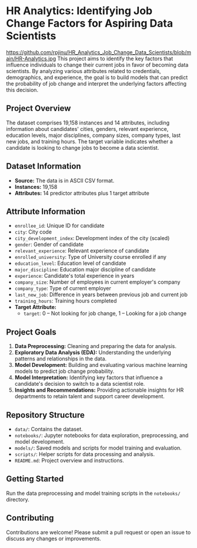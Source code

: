 # HR Analytics: Identifying Job Change Factors for Aspiring Data Scientists
https://github.com/rpjinu/HR_Analytics_Job_Change_Data_Scientists/blob/main/HR-Analytics.jpg
This project aims to identify the key factors that influence individuals to change their current jobs in favor of becoming data scientists. By analyzing various attributes related to credentials, demographics, and experience, the goal is to build models that can predict the probability of job change and interpret the underlying factors affecting this decision.

## Project Overview

The dataset comprises 19,158 instances and 14 attributes, including information about candidates' cities, genders, relevant experience, education levels, major disciplines, company sizes, company types, last new jobs, and training hours. The target variable indicates whether a candidate is looking to change jobs to become a data scientist.

## Dataset Information

- **Source:** The data is in ASCII CSV format.
- **Instances:** 19,158
- **Attributes:** 14 predictor attributes plus 1 target attribute

## Attribute Information

- `enrollee_id`: Unique ID for candidate
- `city`: City code
- `city_development_index`: Development index of the city (scaled)
- `gender`: Gender of candidate
- `relevant_experience`: Relevant experience of candidate
- `enrolled_university`: Type of University course enrolled if any
- `education_level`: Education level of candidate
- `major_discipline`: Education major discipline of candidate
- `experience`: Candidate's total experience in years
- `company_size`: Number of employees in current employer's company
- `company_type`: Type of current employer
- `last_new_job`: Difference in years between previous job and current job
- `training_hours`: Training hours completed
- **Target Attribute:**
  - `target`: 0 – Not looking for job change, 1 – Looking for a job change

## Project Goals

1. **Data Preprocessing:** Cleaning and preparing the data for analysis.
2. **Exploratory Data Analysis (EDA):** Understanding the underlying patterns and relationships in the data.
3. **Model Development:** Building and evaluating various machine learning models to predict job change probability.
4. **Model Interpretation:** Identifying key factors that influence a candidate's decision to switch to a data scientist role.
5. **Insights and Recommendations:** Providing actionable insights for HR departments to retain talent and support career development.

## Repository Structure

- `data/`: Contains the dataset.
- `notebooks/`: Jupyter notebooks for data exploration, preprocessing, and model development.
- `models/`: Saved models and scripts for model training and evaluation.
- `scripts/`: Helper scripts for data processing and analysis.
- `README.md`: Project overview and instructions.

## Getting Started

 Run the data preprocessing and model training scripts in the `notebooks/` directory.

## Contributing

Contributions are welcome! Please submit a pull request or open an issue to discuss any changes or improvements.
